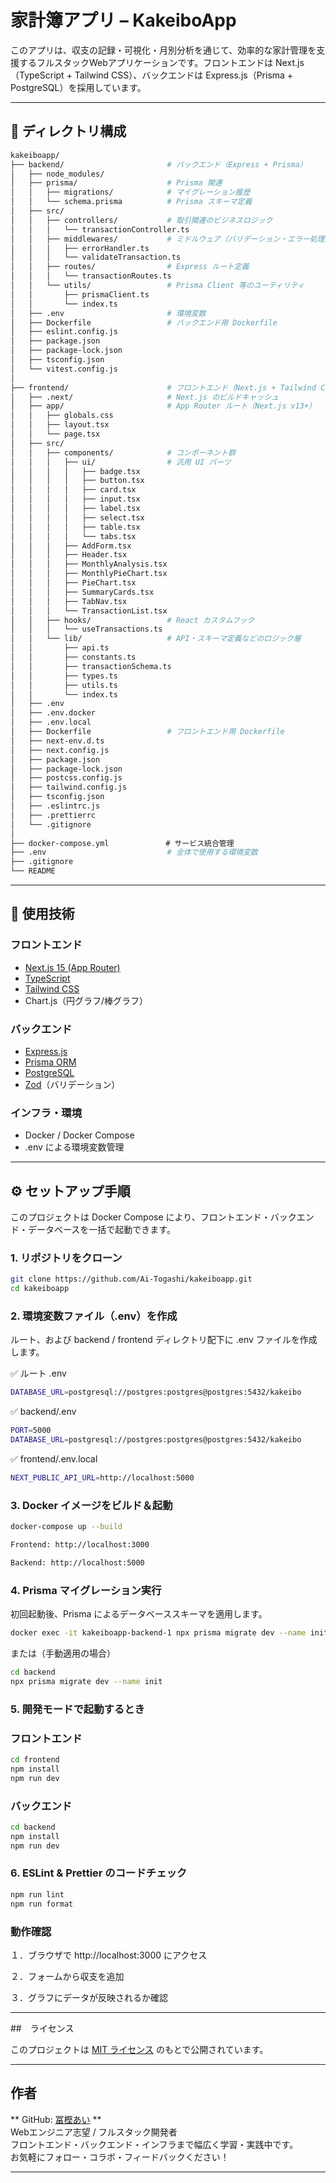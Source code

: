 # 家計簿アプリ – KakeiboApp

このアプリは、収支の記録・可視化・月別分析を通じて、効率的な家計管理を支援するフルスタックWebアプリケーションです。フロントエンドは Next.js（TypeScript + Tailwind CSS）、バックエンドは Express.js（Prisma + PostgreSQL）を採用しています。

---

## 📁 ディレクトリ構成

```bash
kakeiboapp/
├── backend/                       # バックエンド（Express + Prisma）
│   ├── node_modules/
│   ├── prisma/                    # Prisma 関連
│   │   ├── migrations/            # マイグレーション履歴
│   │   └── schema.prisma          # Prisma スキーマ定義
│   ├── src/
│   │   ├── controllers/           # 取引関連のビジネスロジック
│   │   │   └── transactionController.ts
│   │   ├── middlewares/           # ミドルウェア（バリデーション・エラー処理）
│   │   │   ├── errorHandler.ts
│   │   │   └── validateTransaction.ts
│   │   ├── routes/                # Express ルート定義
│   │   │   └── transactionRoutes.ts
│   │   └── utils/                 # Prisma Client 等のユーティリティ
│   │       ├── prismaClient.ts
│   │       └── index.ts
│   ├── .env                       # 環境変数
│   ├── Dockerfile                 # バックエンド用 Dockerfile
│   ├── eslint.config.js
│   ├── package.json
│   ├── package-lock.json
│   ├── tsconfig.json
│   └── vitest.config.js
│
├── frontend/                      # フロントエンド（Next.js + Tailwind CSS）
│   ├── .next/                     # Next.js のビルドキャッシュ
│   ├── app/                       # App Router ルート（Next.js v13+）
│   │   ├── globals.css
│   │   ├── layout.tsx
│   │   └── page.tsx
│   ├── src/
│   │   ├── components/            # コンポーネント群
│   │   │   ├── ui/                # 汎用 UI パーツ
│   │   │   │   ├── badge.tsx
│   │   │   │   ├── button.tsx
│   │   │   │   ├── card.tsx
│   │   │   │   ├── input.tsx
│   │   │   │   ├── label.tsx
│   │   │   │   ├── select.tsx
│   │   │   │   ├── table.tsx
│   │   │   │   └── tabs.tsx
│   │   │   ├── AddForm.tsx
│   │   │   ├── Header.tsx
│   │   │   ├── MonthlyAnalysis.tsx
│   │   │   ├── MonthlyPieChart.tsx
│   │   │   ├── PieChart.tsx
│   │   │   ├── SummaryCards.tsx
│   │   │   ├── TabNav.tsx
│   │   │   └── TransactionList.tsx
│   │   ├── hooks/                 # React カスタムフック
│   │   │   └── useTransactions.ts
│   │   └── lib/                   # API・スキーマ定義などのロジック層
│   │       ├── api.ts
│   │       ├── constants.ts
│   │       ├── transactionSchema.ts
│   │       ├── types.ts
│   │       ├── utils.ts
│   │       └── index.ts
│   ├── .env
│   ├── .env.docker
│   ├── .env.local
│   ├── Dockerfile                 # フロントエンド用 Dockerfile
│   ├── next-env.d.ts
│   ├── next.config.js
│   ├── package.json
│   ├── package-lock.json
│   ├── postcss.config.js
│   ├── tailwind.config.js
│   ├── tsconfig.json
│   ├── .eslintrc.js
│   ├── .prettierrc
│   └── .gitignore
│
├── docker-compose.yml           　# サービス統合管理
├── .env                           # 全体で使用する環境変数
├── .gitignore
└── README

```

---

## 🚀 使用技術

### フロントエンド
- [Next.js 15 (App Router)](https://nextjs.org/)
- [TypeScript](https://www.typescriptlang.org/)
- [Tailwind CSS](https://tailwindcss.com/)
- Chart.js（円グラフ/棒グラフ）

### バックエンド
- [Express.js](https://expressjs.com/)
- [Prisma ORM](https://www.prisma.io/)
- [PostgreSQL](https://www.postgresql.org/)
- [Zod](https://zod.dev/)（バリデーション）

### インフラ・環境
- Docker / Docker Compose
- .env による環境変数管理

---

## ⚙️ セットアップ手順

このプロジェクトは Docker Compose により、フロントエンド・バックエンド・データベースを一括で起動できます。


### 1. リポジトリをクローン

```bash
git clone https://github.com/Ai-Togashi/kakeiboapp.git
cd kakeiboapp
```

### 2. 環境変数ファイル（.env）を作成
ルート、および backend / frontend ディレクトリ配下に .env ファイルを作成します。

✅ ルート .env

```bash
DATABASE_URL=postgresql://postgres:postgres@postgres:5432/kakeibo
```

✅ backend/.env

```bash
PORT=5000
DATABASE_URL=postgresql://postgres:postgres@postgres:5432/kakeibo
```

✅ frontend/.env.local

```bash
NEXT_PUBLIC_API_URL=http://localhost:5000
```


### 3. Docker イメージをビルド＆起動

```bash
docker-compose up --build

Frontend: http://localhost:3000

Backend: http://localhost:5000

```


### 4. Prisma マイグレーション実行
初回起動後、Prisma によるデータベーススキーマを適用します。

```bash
docker exec -it kakeiboapp-backend-1 npx prisma migrate dev --name init
```

または（手動適用の場合）
```bash
cd backend
npx prisma migrate dev --name init
```


### 5. 開発モードで起動するとき

### フロントエンド

```bash
cd frontend
npm install
npm run dev
```

### バックエンド

```bash
cd backend
npm install
npm run dev
```

### 6. ESLint & Prettier のコードチェック

```bash
npm run lint
npm run format
```

### 動作確認

１．ブラウザで http://localhost:3000 にアクセス

２．フォームから収支を追加

３．グラフにデータが反映されるか確認

---

##　ライセンス

このプロジェクトは [MIT ライセンス](https://opensource.org/licenses/MIT) のもとで公開されています。  

---

##  作者

** GitHub: [冨樫あい](https://github.com/Ai-Togashi) **  
Webエンジニア志望 / フルスタック開発者  
フロントエンド・バックエンド・インフラまで幅広く学習・実践中です。  
お気軽にフォロー・コラボ・フィードバックください！

---
